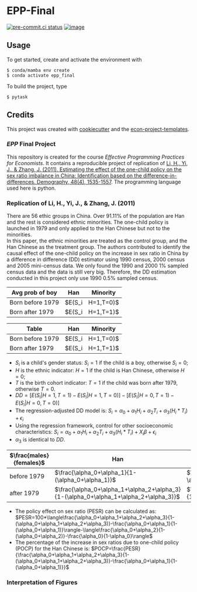 # EPP-Final


[![pre-commit.ci status](https://results.pre-commit.ci/badge/github/yudingshechu/epp_final/main.svg)](https://results.pre-commit.ci/latest/github/yudingshechu/epp_final/main)
[![image](https://img.shields.io/badge/code%20style-black-000000.svg)](https://github.com/psf/black)

## Usage

To get started, create and activate the environment with

```console
$ conda/mamba env create
$ conda activate epp_final
```

To build the project, type

```console
$ pytask
```

## Credits

This project was created with [cookiecutter](https://github.com/audreyr/cookiecutter)
and the
[econ-project-templates](https://github.com/OpenSourceEconomics/econ-project-templates).

### *EPP* Final Project
This repository is created for the course *Effective Programming Practices for Economists*. It contains a reproducible project of replication of [Li, H., Yi, J., & Zhang, J. (2011). Estimating the effect of the one-child policy on the sex ratio imbalance in China: Identification based on the difference-in-differences. Demography, 48(4), 1535-1557](https://read.dukeupress.edu/demography/article/48/4/1535/169759/Estimating-the-Effect-of-the-One-Child-Policy-on). The programming language used here is python.

### Replication of Li, H., Yi, J., & Zhang, J. (2011)
There are 56 ethic groups in China. Over 91.11% of the population are Han and the rest is considered ethnic minorities. The one-child policy is launched in 1979 and only applied to the Han Chinese but not to the minorities. \
In this paper, the ethnic minorities are treated as the control group, and the Han Chinese as the treatment group. The authors contributed to identify the causal effect of the one-child policy on the increase in sex ratio in China by a difference in difference (DD) estimator using 1990 census, 2000 census and 2005 mini-census data. We only found the 1990 and 2000 1% sampled census data and the data is still very big. Therefore, the DD estimation conducted in this project only use 1990 0.5% sampled census.

Avg prob of boy | Han | Minority
--- | --- | ---
Born before 1979 | $E(S_i|H=1,T=0)$| $E(S_i|H=0,T=0)$
Born after 1979 | $E(S_i|H=1,T=1)$ | $E(S_i|H=0,T=1)$

Table | Han | Minority
--- | --- | ---
Born before 1979 | $E(S_i|H=1,T=0)$ | $E(S_i|H=0,T=0)$
Born after 1979 | $E(S_i|H=1,T=1)$ | $E(S_i|H=0,T=1)$

* $S_i$ is a child's gender status: $S_i=1$ if the child is a boy, otherwise $S_i=0$;
* $H$ is the ethnic indicator: $H=1$ if the child is Han Chinese, otherwise $H=0$;
* $T$ is the birth cohort indicator: $T=1$ if the child was born after 1979, otherwise $T=0$.
* $DD=[E(S_i|H=1,T=1)-E(S_i|H=1,T=0)]-[E(S_i|H=0,T=1)-E(S_i|H=0,T=0)]$
* The regression-adjusted DD model is:
$S_i=\alpha_0+\alpha_1 H_i+\alpha_2 T_i+\alpha_3 (H_i*T_i)+\epsilon_i$
* Using the regression framework, control for other socioeconomic characteristics:
$S_i=\alpha_0+\alpha_1 H_i+\alpha_2 T_i+\alpha_3 (H_i*T_i)+X_i\beta+\epsilon_i$
* $\alpha_3$ is identical to $DD$.

$\frac{males}{females}$ | Han | Minority
--- | --- | ---
before 1979 | $\frac{\alpha_0+\alpha_1}{1-(\alpha_0+\alpha_1)}$ | $\frac{\alpha_0}{1-\alpha_0}$
after 1979 | $\frac{\alpha_0+\alpha_1+\alpha_2+\alpha_3}{1-(\alpha_0+\alpha_1+\alpha_2+\alpha_3)}$ | $\frac{\alpha_0+\alpha_2}{1-(\alpha_0+\alpha_2)}$

* The policy effect on sex ratio (PESR) can be calculated as: 
$PESR=100*\langle\frac{\alpha_0+\alpha_1+\alpha_2+\alpha_3}{1-(\alpha_0+\alpha_1+\alpha_2+\alpha_3)}-\frac{\alpha_0+\alpha_1}{1-(\alpha_0+\alpha_1)}\rangle-\langle\frac{\alpha_0+\alpha_2}{1-(\alpha_0+\alpha_2)}-\frac{\alpha_0}{1-\alpha_0}\rangle$
* The percentage of the increase in sex ratios due to one-child policy (POCP) for the Han Chinese is:
$POCP=\frac{PESR}{\frac{\alpha_0+\alpha_1+\alpha_2+\alpha_3}{1-(\alpha_0+\alpha_1+\alpha_2+\alpha_3)}-\frac{\alpha_0+\alpha_1}{1-(\alpha_0+\alpha_1)}}$

### Interpretation of Figures

